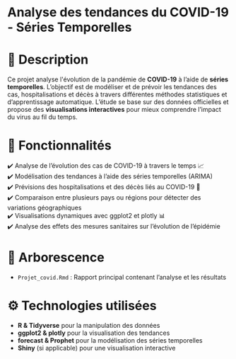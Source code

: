 # Analyse des tendances du COVID-19 - Séries Temporelles

# 📌 Description  
Ce projet analyse l'évolution de la pandémie de **COVID-19** à l’aide de **séries temporelles**. L’objectif est de modéliser et de prévoir les tendances des cas, hospitalisations et décès à travers différentes méthodes statistiques et d’apprentissage automatique. L’étude se base sur des données officielles et propose des **visualisations interactives** pour mieux comprendre l’impact du virus au fil du temps.  

# 🚀 Fonctionnalités  
✔️ Analyse de l’évolution des cas de COVID-19 à travers le temps 📈  
✔️ Modélisation des tendances à l’aide des séries temporelles (ARIMA)  
✔️ Prévisions des hospitalisations et des décès liés au COVID-19 🏥  
✔️ Comparaison entre plusieurs pays ou régions pour détecter des variations géographiques  
✔️ Visualisations dynamiques avec ggplot2 et plotly 📊  
✔️ Analyse des effets des mesures sanitaires sur l’évolution de l’épidémie  

# 📂 Arborescence  
- `Projet_covid.Rmd` : Rapport principal contenant l’analyse et les résultats  

# ⚙️ Technologies utilisées  
- **R & Tidyverse** pour la manipulation des données  
- **ggplot2 & plotly** pour la visualisation des tendances  
- **forecast & Prophet** pour la modélisation des séries temporelles  
- **Shiny** (si applicable) pour une visualisation interactive  
